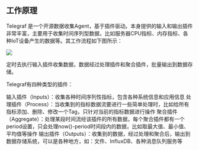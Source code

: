 ## 工作原理
Telegraf 是一个开源数据收集Agent，基于插件驱动。本身提供的输入和输出插件非常丰富，主要用于收集时间序列型数据，比如服务器CPU指标、内存指标、各种IoT设备产生的数据等。其工作流程如下图所示：

![](https://github.com/NaraLuwan/dochub/tree/master/images/2021111701.png)

定时去执行输入插件收集数据，数据经过处理插件和聚合插件，批量输出到数据存储。

Telegraf有四种类型的插件：

输入插件（Inputs）：收集各种时间序列性指标，包含各种系统信息和应用信息
处理插件（Process）：当收集到的指标数据流要进行一些简单处理时，比如给所有指标添加、删除、修改一个Tag，只针对当前的指标数据进行操作
聚合插件（Aggregate）：处理某段时间流经该插件的所有数据，每个聚合插件都有一个period设置，只会处理now()-period时间段内的数据，比如取最大值、最小值、平均值等操作
输出插件（Outputs）：收集到的数据，经过处理和聚合后，输出到数据存储系统，可以是各种地方，如：文件、InfluxDB、各种消息队列服务等